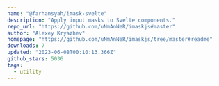 ```yaml
---
name: "@farhansyah/imask-svelte"
description: "Apply input masks to Svelte components."
repo_url: "https://github.com/uNmAnNeR/imaskjs#master"
author: "Alexey Kryazhev"
homepage: "https://github.com/uNmAnNeR/imaskjs/tree/master#readme"
downloads: 7
updated: "2023-06-08T00:10:13.366Z"
github_stars: 5036
tags: 
  - utility
---
```

